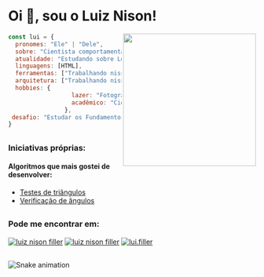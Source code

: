 <h1 align="left">Oi 👋, sou o Luiz Nison!</h1>
<img align='right' src="https://img.freepik.com/vetores-gratis/homem-operacional-laptop-icone-dos-desenhos-animados-ilustracao-pessoas-conceito-de-icone-de-negocios-isolado-estilo-flat-cartoon_138676-1803.jpg?w=740" width="270">

```javascript
const lui = {
  pronomes: "Ele" | "Dele",
  sobre: "Cientista comportamental e psicólogo se aventurando pela programação",
  atualidade: "Estudando sobre Lógica de Programação, Algoritmos, e HTML 5",
  linguagens: [HTML],
  ferramentas: ["Trabalhando nisso..."],
  arquitetura: ["Trabalhando nisso..."],
  hobbies: {
                  lazer: "Fotografia", "Café", "Plantas",
                  acadêmico: "Ciência do Comportamento",
                },
 desafio: "Estudar os Fundamentos de Lógica de Programação. Hiperfoco nos algoritmos."
}
```
<!--- inspirado no README.md da Thaiane Braga(https://github.com/Thaiane/Thaiane/blob/master/README.md) --->

## 
<div>
  <h3 align="left">Iniciativas próprias:</h3>
    <h4>Algoritmos que mais gostei de desenvolver:</h4>  
      <ul>
        <li><a href="https://github.com/luifiller/treinos-pseudocodigos/blob/933fa3d6e3eb51ec1dc4c73f60d159e8ace74b31/folder/procedimentos/TesteTriangulos.ALG">Testes de triângulos</a></li>
        <li><a href="https://github.com/luifiller/treinos-pseudocodigos/blob/933fa3d6e3eb51ec1dc4c73f60d159e8ace74b31/folder/procedimentos/VerificadorAngulos.ALG">Verificação de ângulos</a></li>
      </ul>
 </div>

##
<div>
  <h3 align="left">Pode me encontrar em:</h3>
    <p align="left">
      <a href=mailto:"luiznison.ac@gmail.com" target="blank"><img align="center" src="https://img.shields.io/badge/Gmail-D14836?style=for-the-badge&logo=gmail&logoColor=white" alt="luiz nison filler"/></a>
      <a href="https://www.linkedin.com/in/luiz-nison-filler-17997113b/" target="blank"><img align="center" src="https://img.shields.io/badge/LinkedIn-0077B5?style=for-the-badge&logo=linkedin&logoColor=white" alt="luiz nison filler"/></a>
     <a href="https://instagram.com/lui.filler" target="blank"><img align="center" src="https://img.shields.io/badge/Instagram-E4405F?style=for-the-badge&logo=instagram&logoColor=white" alt="lui.filler"/></a>
    </p>
</div>
  
## 
![Snake animation](https://github.com/luifiller/luifiller/blob/output/github-contribution-grid-snake.svg)

